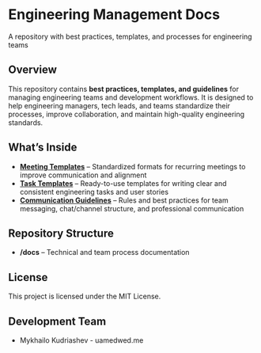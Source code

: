 # Engineering Management Docs
A repository with best practices, templates, and processes for engineering teams

## Overview
This repository contains **best practices, templates, and guidelines** for managing engineering teams and development workflows. It is designed to help engineering managers, tech leads, and teams standardize their processes, improve collaboration, and maintain high-quality engineering standards.

## What’s Inside
- **[Meeting Templates](docs/meeting-templates.md)** – Standardized formats for recurring meetings to improve communication and alignment
- **[Task Templates](docs/task-templates.md)** – Ready-to-use templates for writing clear and consistent engineering tasks and user stories
- **[Communication Guidelines](docs/communication-guidelines.md)** – Rules and best practices for team messaging, chat/channel structure, and professional communication

## Repository Structure  
- **/docs** – Technical and team process documentation

## License
This project is licensed under the MIT License.

## Development Team
- Mykhailo Kudriashev - uamedwed.me